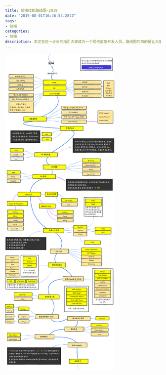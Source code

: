 ```yaml
---
title: 前端技能路线图-2019
date: "2019-08-01T16:46:53.284Z"
tags:
- 前端
categories:
- 前端
description: 本文旨在一步步的指引大家成为一个现代前端开发人员。路线图的目的是让大家对前端技能有宏观的了解，在大家对接下来要学习的内容感到困惑时提供方向，而不是鼓励大家选择时髦的东西，大家会逐渐理解为什么一种工具比另一种工具更适合某些情况，一定要记住，时髦从来都不是工作的关键。
---
```


![](https://raw.githubusercontent.com/w1zd/image-hosting/main/img/2022/05/10/11-45-17-baf35efa23d97c194857daf2274e66f3-%E5%89%8D%E7%AB%AF%E6%8A%80%E8%83%BD%E8%B7%AF%E7%BA%BF%E5%9B%BE-5d8784.png)

